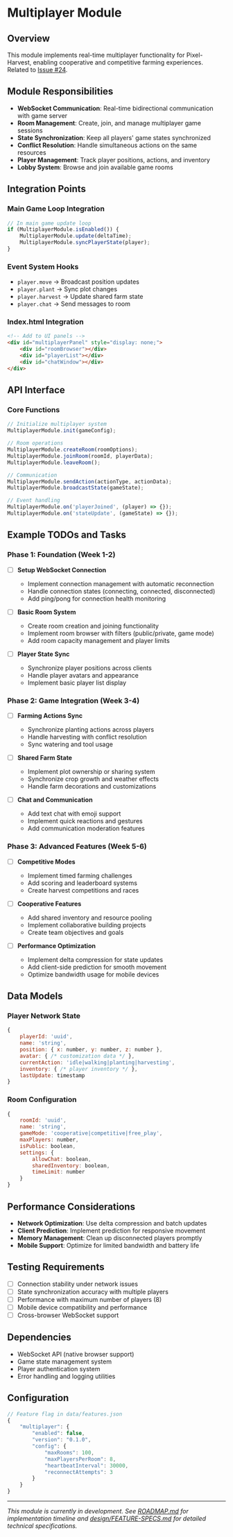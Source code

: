 # Multiplayer Module

## Overview
This module implements real-time multiplayer functionality for Pixel-Harvest, enabling cooperative and competitive farming experiences. Related to [Issue #24](https://github.com/SpeedCraftTV/Pixel-Harvest/issues/24).

## Module Responsibilities
- **WebSocket Communication**: Real-time bidirectional communication with game server
- **Room Management**: Create, join, and manage multiplayer game sessions
- **State Synchronization**: Keep all players' game states synchronized
- **Conflict Resolution**: Handle simultaneous actions on the same resources
- **Player Management**: Track player positions, actions, and inventory
- **Lobby System**: Browse and join available game rooms

## Integration Points

### Main Game Loop Integration
```javascript
// In main game update loop
if (MultiplayerModule.isEnabled()) {
    MultiplayerModule.update(deltaTime);
    MultiplayerModule.syncPlayerState(player);
}
```

### Event System Hooks
- `player.move` → Broadcast position updates
- `player.plant` → Sync plot changes
- `player.harvest` → Update shared farm state
- `player.chat` → Send messages to room

### Index.html Integration
```html
<!-- Add to UI panels -->
<div id="multiplayerPanel" style="display: none;">
    <div id="roomBrowser"></div>
    <div id="playerList"></div>
    <div id="chatWindow"></div>
</div>
```

## API Interface

### Core Functions
```javascript
// Initialize multiplayer system
MultiplayerModule.init(gameConfig);

// Room operations
MultiplayerModule.createRoom(roomOptions);
MultiplayerModule.joinRoom(roomId, playerData);
MultiplayerModule.leaveRoom();

// Communication
MultiplayerModule.sendAction(actionType, actionData);
MultiplayerModule.broadcastState(gameState);

// Event handling
MultiplayerModule.on('playerJoined', (player) => {});
MultiplayerModule.on('stateUpdate', (gameState) => {});
```

## Example TODOs and Tasks

### Phase 1: Foundation (Week 1-2)
- [ ] **Setup WebSocket Connection**
  - Implement connection management with automatic reconnection
  - Handle connection states (connecting, connected, disconnected)
  - Add ping/pong for connection health monitoring

- [ ] **Basic Room System**
  - Create room creation and joining functionality
  - Implement room browser with filters (public/private, game mode)
  - Add room capacity management and player limits

- [ ] **Player State Sync**
  - Synchronize player positions across clients
  - Handle player avatars and appearance
  - Implement basic player list display

### Phase 2: Game Integration (Week 3-4)
- [ ] **Farming Actions Sync**
  - Synchronize planting actions across players
  - Handle harvesting with conflict resolution
  - Sync watering and tool usage

- [ ] **Shared Farm State**
  - Implement plot ownership or sharing system
  - Synchronize crop growth and weather effects
  - Handle farm decorations and customizations

- [ ] **Chat and Communication**
  - Add text chat with emoji support
  - Implement quick reactions and gestures
  - Add communication moderation features

### Phase 3: Advanced Features (Week 5-6)
- [ ] **Competitive Modes**
  - Implement timed farming challenges
  - Add scoring and leaderboard systems
  - Create harvest competitions and races

- [ ] **Cooperative Features**
  - Add shared inventory and resource pooling
  - Implement collaborative building projects
  - Create team objectives and goals

- [ ] **Performance Optimization**
  - Implement delta compression for state updates
  - Add client-side prediction for smooth movement
  - Optimize bandwidth usage for mobile devices

## Data Models

### Player Network State
```javascript
{
    playerId: 'uuid',
    name: 'string',
    position: { x: number, y: number, z: number },
    avatar: { /* customization data */ },
    currentAction: 'idle|walking|planting|harvesting',
    inventory: { /* player inventory */ },
    lastUpdate: timestamp
}
```

### Room Configuration
```javascript
{
    roomId: 'uuid',
    name: 'string',
    gameMode: 'cooperative|competitive|free_play',
    maxPlayers: number,
    isPublic: boolean,
    settings: {
        allowChat: boolean,
        sharedInventory: boolean,
        timeLimit: number
    }
}
```

## Performance Considerations
- **Network Optimization**: Use delta compression and batch updates
- **Client Prediction**: Implement prediction for responsive movement
- **Memory Management**: Clean up disconnected players promptly
- **Mobile Support**: Optimize for limited bandwidth and battery life

## Testing Requirements
- [ ] Connection stability under network issues
- [ ] State synchronization accuracy with multiple players
- [ ] Performance with maximum number of players (8)
- [ ] Mobile device compatibility and performance
- [ ] Cross-browser WebSocket support

## Dependencies
- WebSocket API (native browser support)
- Game state management system
- Player authentication system
- Error handling and logging utilities

## Configuration
```javascript
// Feature flag in data/features.json
{
    "multiplayer": {
        "enabled": false,
        "version": "0.1.0",
        "config": {
            "maxRooms": 100,
            "maxPlayersPerRoom": 8,
            "heartbeatInterval": 30000,
            "reconnectAttempts": 3
        }
    }
}
```

---

*This module is currently in development. See [ROADMAP.md](../../ROADMAP.md) for implementation timeline and [design/FEATURE-SPECS.md](../../design/FEATURE-SPECS.md) for detailed technical specifications.*